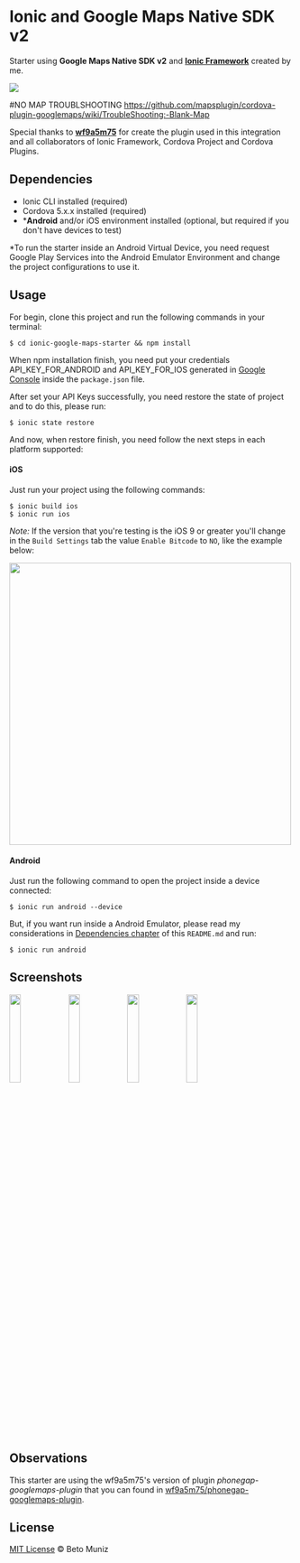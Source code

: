 # Ionic and Google Maps Native SDK v2
Starter using **Google Maps Native SDK v2** and **[Ionic Framework](http://ionicframework.com)** created by me.

<img src="https://cloud.githubusercontent.com/assets/1680157/9290919/b8dc1e5c-437a-11e5-8c91-e047e4810351.png">

#NO MAP TROUBLSHOOTING https://github.com/mapsplugin/cordova-plugin-googlemaps/wiki/TroubleShooting:-Blank-Map

Special thanks to **[wf9a5m75](https://github.com/wf9a5m75/)** for create the plugin used in this integration and all collaborators of Ionic Framework, Cordova Project and Cordova Plugins.

## Dependencies

- Ionic CLI installed (required)
- Cordova 5.x.x installed (required)
- \***Android** and/or iOS environment installed (optional, but required if you don't have devices to test)

\*To run the starter inside an Android Virtual Device, you need request Google Play Services into the Android Emulator Environment and change the project configurations to use it.

## Usage

For begin, clone this project and run the following commands in your terminal:

```ssh
$ cd ionic-google-maps-starter && npm install
```

When npm installation finish, you need put your credentials API_KEY_FOR_ANDROID and API_KEY_FOR_IOS generated in [Google Console](https://console.developers.google.com) inside the `package.json` file.

After set your API Keys successfully, you need restore the state of project and to do this, please run:

```ssh
$ ionic state restore
```

And now, when restore finish, you need follow the next steps in each platform supported:

#### iOS

Just run your project using the following commands:

```ssh
$ ionic build ios
$ ionic run ios
```

*Note:* If the version that you're testing is the iOS 9 or greater you'll change in the `Build Settings` tab the value `Enable Bitcode` to `NO`, like the example below:

<img src="https://cloud.githubusercontent.com/assets/1680157/9269152/d5d5f3be-423c-11e5-83c6-5adfb241077f.png" width="500">

#### Android

Just run the following command to open the project inside a device connected:

```ssh
$ ionic run android --device
```

But, if you want run inside a Android Emulator, please read my considerations in [Dependencies chapter](#dependencies) of this `README.md` and run:

```ssh
$ ionic run android
```

## Screenshots

<img src="https://cloud.githubusercontent.com/assets/1680157/9290913/a6eb28a0-437a-11e5-8a8f-1571b9f73308.jpg" width="20%">
<img src="https://cloud.githubusercontent.com/assets/1680157/9290914/a709bda6-437a-11e5-96e8-95f10f119b97.jpg" width="20%">
<img src="https://cloud.githubusercontent.com/assets/1680157/9290916/a9e793fe-437a-11e5-9ae1-af598ddae58f.jpg" width="20%">
<img src="https://cloud.githubusercontent.com/assets/1680157/9290917/a9e897a4-437a-11e5-9821-f4b02f57ce31.jpg" width="20%">

## Observations

This starter are using the wf9a5m75's version of plugin *phonegap-googlemaps-plugin* that you can found in [wf9a5m75/phonegap-googlemaps-plugin](https://github.com/wf9a5m75/phonegap-googlemaps-plugin).

## License

[MIT License](http://betomuniz.mit-license.org) © Beto Muniz
